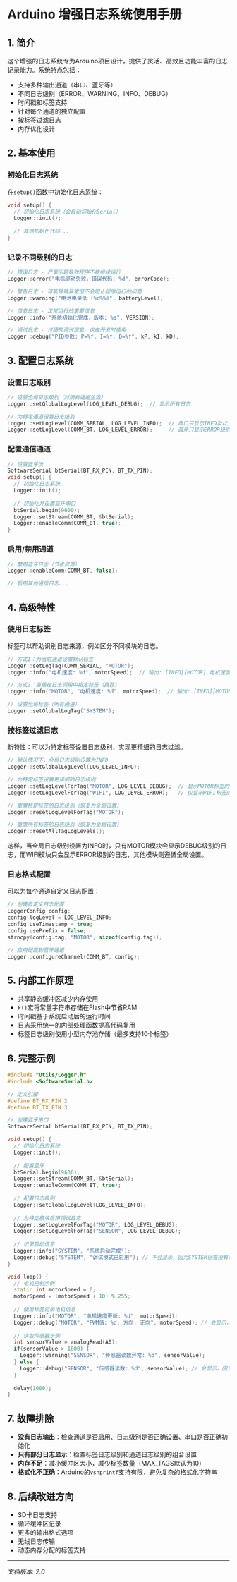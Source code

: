 # Arduino 增强日志系统使用手册

## 1. 简介

这个增强的日志系统专为Arduino项目设计，提供了灵活、高效且功能丰富的日志记录能力。系统特点包括：

- 支持多种输出通道（串口、蓝牙等）
- 不同日志级别（ERROR、WARNING、INFO、DEBUG）
- 时间戳和标签支持
- 针对每个通道的独立配置
- 按标签过滤日志
- 内存优化设计

## 2. 基本使用

### 初始化日志系统

在`setup()`函数中初始化日志系统：

```cpp
void setup() {
  // 初始化日志系统（会自动初始化Serial）
  Logger::init();
  
  // 其他初始化代码...
}
```

### 记录不同级别的日志

```cpp
// 错误日志 - 严重问题导致程序不能继续运行
Logger::error("电机驱动失败，错误代码: %d", errorCode);

// 警告日志 - 可能导致异常但不会阻止程序运行的问题
Logger::warning("电池电量低 (%d%%)", batteryLevel);

// 信息日志 - 正常运行的重要信息
Logger::info("系统初始化完成，版本: %s", VERSION);

// 调试日志 - 详细的调试信息，仅在开发时使用
Logger::debug("PID参数: P=%f, I=%f, D=%f", kP, kI, kD);
```

## 3. 配置日志系统

### 设置日志级别

```cpp
// 设置全局日志级别（对所有通道生效）
Logger::setGlobalLogLevel(LOG_LEVEL_DEBUG);  // 显示所有日志

// 为特定通道设置日志级别
Logger::setLogLevel(COMM_SERIAL, LOG_LEVEL_INFO);  // 串口只显示INFO及以上级别
Logger::setLogLevel(COMM_BT, LOG_LEVEL_ERROR);     // 蓝牙只显示ERROR级别
```

### 配置通信通道

```cpp
// 设置蓝牙流
SoftwareSerial btSerial(BT_RX_PIN, BT_TX_PIN);
void setup() {
  // 初始化日志系统
  Logger::init();
  
  // 初始化并设置蓝牙串口
  btSerial.begin(9600);
  Logger::setStream(COMM_BT, &btSerial);
  Logger::enableComm(COMM_BT, true);
}
```

### 启用/禁用通道

```cpp
// 禁用蓝牙日志（节省资源）
Logger::enableComm(COMM_BT, false);

// 启用其他通信日志...
```

## 4. 高级特性

### 使用日志标签

标签可以帮助识别日志来源，例如区分不同模块的日志。

```cpp
// 方式1：为当前通道设置默认标签
Logger::setLogTag(COMM_SERIAL, "MOTOR");
Logger::info("电机速度: %d", motorSpeed);  // 输出: [INFO][MOTOR] 电机速度: 123

// 方式2：直接在日志调用中指定标签（推荐）
Logger::info("MOTOR", "电机速度: %d", motorSpeed);  // 输出: [INFO][MOTOR] 电机速度: 123

// 设置全局标签（所有通道）
Logger::setGlobalLogTag("SYSTEM");
```

### 按标签过滤日志

新特性：可以为特定标签设置日志级别，实现更精细的日志过滤。

```cpp
// 默认情况下，全局日志级别设置为INFO
Logger::setGlobalLogLevel(LOG_LEVEL_INFO);

// 为特定标签设置更详细的日志级别
Logger::setLogLevelForTag("MOTOR", LOG_LEVEL_DEBUG);  // 显示MOTOR标签的所有DEBUG级别日志
Logger::setLogLevelForTag("WIFI", LOG_LEVEL_ERROR);   // 仅显示WIFI标签的ERROR级别日志

// 重置特定标签的日志级别（恢复为全局设置）
Logger::resetLogLevelForTag("MOTOR");

// 重置所有标签的日志级别（恢复为全局设置）
Logger::resetAllTagLogLevels();
```

这样，当全局日志级别设置为INFO时，只有MOTOR模块会显示DEBUG级别的日志，而WIFI模块只会显示ERROR级别的日志，其他模块则遵循全局设置。

### 日志格式配置

可以为每个通道自定义日志配置：

```cpp
// 创建自定义日志配置
LoggerConfig config;
config.logLevel = LOG_LEVEL_INFO;
config.useTimestamp = true;
config.usePrefix = false;
strncpy(config.tag, "MOTOR", sizeof(config.tag));

// 应用配置到蓝牙通道
Logger::configureChannel(COMM_BT, config);
```

## 5. 内部工作原理

- 共享静态缓冲区减少内存使用
- `F()`宏将常量字符串存储在Flash中节省RAM
- 时间戳基于系统启动后的运行时间
- 日志采用统一的内部处理函数提高代码复用
- 标签日志级别使用小型内存池存储（最多支持10个标签）

## 6. 完整示例

```cpp
#include "Utils/Logger.h"
#include <SoftwareSerial.h>

// 定义引脚
#define BT_RX_PIN 2
#define BT_TX_PIN 3

// 创建蓝牙串口
SoftwareSerial btSerial(BT_RX_PIN, BT_TX_PIN);

void setup() {
  // 初始化日志系统
  Logger::init();
  
  // 配置蓝牙
  btSerial.begin(9600);
  Logger::setStream(COMM_BT, &btSerial);
  Logger::enableComm(COMM_BT, true);
  
  // 配置日志级别
  Logger::setGlobalLogLevel(LOG_LEVEL_INFO);
  
  // 为特定模块启用调试日志
  Logger::setLogLevelForTag("MOTOR", LOG_LEVEL_DEBUG);
  Logger::setLogLevelForTag("SENSOR", LOG_LEVEL_DEBUG);
  
  // 记录启动信息
  Logger::info("SYSTEM", "系统启动完成");
  Logger::debug("SYSTEM", "调试模式已启用"); // 不会显示，因为SYSTEM标签没有设置为DEBUG级别
}

void loop() {
  // 电机控制示例
  static int motorSpeed = 0;
  motorSpeed = (motorSpeed + 10) % 255;
  
  // 使用标签记录电机信息
  Logger::info("MOTOR", "电机速度更新: %d", motorSpeed);
  Logger::debug("MOTOR", "PWM值: %d, 方向: 正向", motorSpeed); // 会显示，因为MOTOR标签设为DEBUG级别
  
  // 读取传感器示例
  int sensorValue = analogRead(A0);
  if(sensorValue > 1000) {
    Logger::warning("SENSOR", "传感器读数异常: %d", sensorValue);
  } else {
    Logger::debug("SENSOR", "传感器读数: %d", sensorValue); // 会显示，因为SENSOR标签设为DEBUG级别
  }
  
  delay(1000);
}
```

## 7. 故障排除

- **没有日志输出**：检查通道是否启用、日志级别是否正确设置、串口是否正确初始化
- **只有部分日志显示**：检查标签日志级别和通道日志级别的组合设置
- **内存不足**：减小缓冲区大小，减少标签数量（MAX_TAGS默认为10）
- **格式化不正确**：Arduino的`vsnprintf`支持有限，避免复杂的格式化字符串

## 8. 后续改进方向

- SD卡日志支持
- 循环缓冲区记录
- 更多的输出格式选项
- 无线日志传输
- 动态内存分配的标签支持

---

*文档版本: 2.0* 
